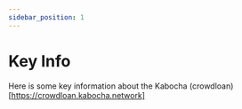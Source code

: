 ```yaml
---
sidebar_position: 1
---
```


# Key Info

Here is some key information about the Kabocha (crowdloan)[https://crowdloan.kabocha.network]